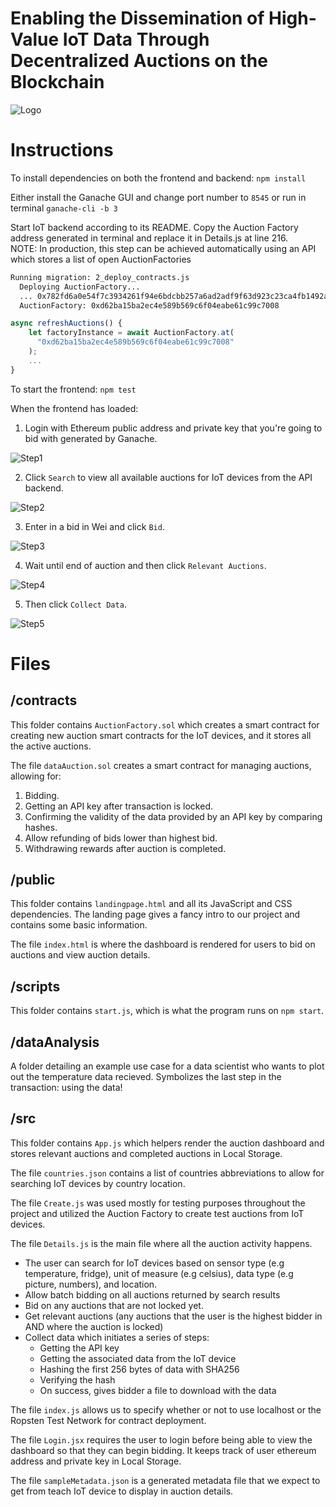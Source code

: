 
# Enabling the Dissemination of High-Value IoT Data Through Decentralized Auctions on the Blockchain

![Logo](https://i.imgur.com/sfpkfud.png)

# Instructions

To install dependencies on both the frontend and backend: `npm install`

Either install the Ganache GUI and change port number to `8545` or run in terminal `ganache-cli -b 3`

Start IoT backend according to its README. Copy the Auction Factory address generated in terminal and replace it in Details.js at line 216.  
NOTE: In production, this step can be achieved automatically using an API which stores a list of open AuctionFactories 

```bash
Running migration: 2_deploy_contracts.js
  Deploying AuctionFactory...
  ... 0x782fd6a0e54f7c3934261f94e6bdcbb257a6ad2adf9f63d923c23ca4fb1492ab
  AuctionFactory: 0xd62ba15ba2ec4e589b569c6f04eabe61c99c7008
```

```javascript
async refreshAuctions() {
    let factoryInstance = await AuctionFactory.at(
      "0xd62ba15ba2ec4e589b569c6f04eabe61c99c7008"
    );
    ...
}
```

To start the frontend: `npm test`

When the frontend has loaded:
1. Login with Ethereum public address and private key that you're going to bid with generated by Ganache.

![Step1](https://i.imgur.com/vxRbCQI.png)

2. Click `Search` to view all available auctions for IoT devices from the API backend.

![Step2](https://i.imgur.com/VJF2VTP.png)

3. Enter in a bid in Wei and click `Bid`.

![Step3](https://i.imgur.com/ZEd57nC.png)

4. Wait until end of auction and then click `Relevant Auctions`.

![Step4](https://i.imgur.com/qf7xxjr.png)

5. Then click `Collect Data`.

![Step5](https://i.imgur.com/UEVK3hP.png)

# Files

## /contracts

This folder contains `AuctionFactory.sol` which creates a smart contract for creating new auction smart contracts for the IoT devices, and it stores all the active auctions. 

The file `dataAuction.sol` creates a smart contract for managing auctions, allowing for:
1. Bidding.
2. Getting an API key after transaction is locked.
3. Confirming the validity of the data provided by an API key by comparing hashes.
4. Allow refunding of bids lower than highest bid.
5. Withdrawing rewards after auction is completed.

## /public

This folder contains `landingpage.html` and all its JavaScript and CSS dependencies. The landing page gives a fancy intro to our project and contains some basic information. 

The file `index.html` is where the dashboard is rendered for users to bid on auctions and view auction details.

## /scripts

This folder contains `start.js`, which is what the program runs on `npm start`.

## /dataAnalysis

A folder detailing an example use case for a data scientist who wants to plot out the temperature data recieved. Symbolizes the last step in the transaction: using the data!

## /src

This folder contains `App.js` which helpers render the auction dashboard and stores relevant auctions and completed auctions in Local Storage. 

The file `countries.json` contains a list of countries abbreviations to allow for searching IoT devices by country location.

The file `Create.js` was used mostly for testing purposes throughout the project and utilized the Auction Factory to create test auctions from IoT devices.

The file `Details.js` is the main file where all the auction activity happens. 
- The user can search for IoT devices based on sensor type (e.g temperature, fridge), unit of measure (e.g celsius), data type (e.g picture, numbers), and location.
- Allow batch bidding on all auctions returned by search results
- Bid on any auctions that are not locked yet.
- Get relevant auctions (any auctions that the user is the highest bidder in AND where the auction is locked)
- Collect data which initiates a series of steps: 
  - Getting the API key
  - Getting the associated data from the IoT device
  - Hashing the first 256 bytes of data with SHA256
  - Verifying the hash
  - On success, gives bidder a file to download with the data
  
The file `index.js` allows us to specify whether or not to use localhost or the Ropsten Test Network for contract deployment.

The file `Login.jsx` requires the user to login before being able to view the dashboard so that they can begin bidding. It keeps track of user ethereum address and private key in Local Storage.

The file `sampleMetadata.json` is a generated metadata file that we expect to get from teach IoT device to display in auction details.
